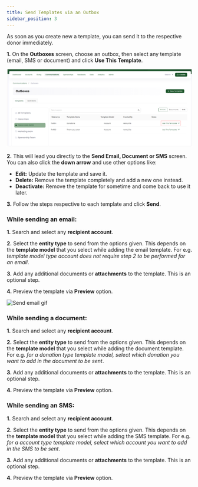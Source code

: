 ```yaml
---
title: Send Templates via an Outbox 
sidebar_position: 3
---
```


As soon as you create new a template, you can send it to the respective donor immediately.  

**1.** On the **Outboxes** screen, choose an outbox, then select any template (email, SMS or document) and click **Use This Template**. 

![Click down arrow to send](./click-down-arrow-to-send.png)

**2.** This will lead you directly to the **Send Email, Document or SMS** screen. You can also click the **down arrow** and use other options like:

- **Edit:** Update the template and save it. 
- **Delete:** Remove the template completely and add a new one instead.
- **Deactivate:** Remove the template for sometime and come back to use it later.

**3.** Follow the steps respective to each template and click **Send**. 

### While sending an email:

**1.** Search and select any **recipient account**. 

**2.** Select the **entity type** to send from the options given. This depends on the **template model** that you select while adding the email template. For e.g. *template model type account does not require step 2 to be performed for an email*.

**3.** Add any additional documents or **attachments** to the template. This is an optional step.

**4.** Preview the template via **Preview** option.

![Send email gif](./send-email-template.gif)

### While sending a document:

**1.** Search and select any **recipient account**.

**2.** Select the **entity type** to send from the options given. This depends on the **template model** that you select while adding the document template. For e.g. *for a donation type template model, select which donation you want to add in the document to be sent*.  

**3.** Add any additional documents or **attachments** to the template. This is an optional step.

**4.** Preview the template via **Preview** option.

### While sending an SMS:

**1.** Search and select any **recipient account**.

**2.** Select the **entity type** to send from the options given. This depends on the **template model** that you select while adding the SMS template. For e.g. *for a account type template model, select which account you want to add in the SMS to be sent*.  

**3.** Add any additional documents or **attachments** to the template. This is an optional step.

**4.** Preview the template via **Preview** option.



